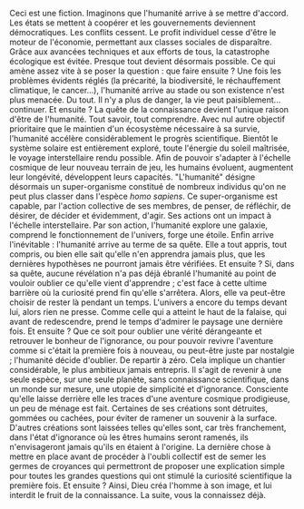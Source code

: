 Ceci est une fiction.
Imaginons que l'humanité arrive à se mettre d'accord.
Les états se mettent à coopérer et les gouvernements deviennent démocratiques. Les conflits cessent.
Le profit individuel cesse d'être le moteur de l'économie, permettant aux classes sociales de disparaître.
Grâce aux avancées techniques et aux efforts de tous, la catastrophe écologique est évitée.
Presque tout devient désormais possible. Ce qui amène assez vite à se poser la question : que faire ensuite ?
Une fois les problèmes évidents réglés (la précarité, la biodiversité, le réchauffement climatique, le cancer...),
 l'humanité arrive au stade ou son existence n'est plus menacée. Du tout.
Il n'y a plus de danger, la vie peut paisiblement... continuer.
Et ensuite ?
La quête de la connaissance devient l'unique raison d'être de l'humanité. Tout savoir, tout comprendre.
Avec nul autre objectif prioritaire que le maintien d'un écosystème nécessaire à sa survie,
 l'humanité accélère considérablement le progrès scientifique.
Bientôt le système solaire est entièrement exploré, toute l'énergie du soleil maîtrisée, le voyage interstellaire
 rendu possible.
Afin de pouvoir s'adapter à l'échelle cosmique de leur nouveau terrain de jeu, les humains évoluent,
 augmentent leur longévité, développent leurs capacités.
"L'humanité" désigne désormais un super-organisme constitué de nombreux individus qu'on ne peut plus classer dans
 l'espèce *homo sapiens*. Ce super-organisme est capable, par l'action collective de ses membres, de penser,
 de réfléchir, de désirer, de décider et évidemment, d'agir.
Ses actions ont un impact à l'échelle interstellaire. Par son action, l'humanité explore une galaxie,
 comprend le fonctionnement de l'univers, forge une étoile.
Enfin arrive l'inévitable : l'humanité arrive au terme de sa quête. Elle a tout appris, tout compris, ou bien
 elle sait qu'elle n'en apprendra jamais plus, que les dernières hypothèses ne pourront jamais être vérifiées.
Et ensuite ?
Si, dans sa quête, aucune révélation n'a pas déjà ébranlé l'humanité au point de vouloir oublier ce qu'elle vient
 d'apprendre ; c'est face à cette ultime barrière où la curiosité prend fin qu'elle s'arrêtera.
Alors, elle va peut-être choisir de rester là pendant un temps. L'univers a encore du temps devant lui,
 alors rien ne presse. Comme celle qui a atteint le haut de la falaise, qui avant de redescendre, prend le temps
  d'admirer le paysage une dernière fois.
Et ensuite ?
Que ce soit pour oublier une vérité dérangeante et retrouver le bonheur de l'ignorance, ou pour pouvoir revivre
 l'aventure comme si c'était la première fois à nouveau, ou peut-être juste par nostalgie ; l'humanité décide
 d'oublier. De repartir à zéro.
Cela implique un chantier considérable, le plus ambitieux jamais entrepris. Il s'agit de revenir à une seule espèce,
 sur une seule planète, sans connaissance scientifique, dans un monde sur mesure, une utopie de simplicité et d'ignorance.
Consciente qu'elle laisse derrière elle les traces d'une aventure cosmique prodigieuse, un peu de ménage est fait.
Certaines de ses créations sont détruites, gommées ou cachées, pour éviter de ramener un souvenir à la surface.
D'autres créations sont laissées telles qu'elles sont, car très franchement, dans l'état d'ignorance où les êtres
 humains seront ramenés, ils n'envisageront jamais qu'ils en étaient à l'origine.
La dernière chose à mettre en place avant de procéder à l'oubli collectif est de semer les germes de croyances qui
 permettront de proposer une explication simple pour toutes les grandes questions qui ont stimulé la curiosité scientifique
 la première fois.
Et ensuite ?
Ainsi, Dieu créa l'homme à son image, et lui interdit le fruit de la connaissance.
La suite, vous la connaissez déjà.

